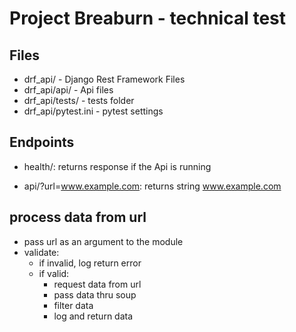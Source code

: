 # Project Breaburn - technical test

## Files

- drf_api/ - Django Rest Framework Files
- drf_api/api/ - Api files
- drf_api/tests/ - tests folder
- drf_api/pytest.ini - pytest settings

## Endpoints

- health/:  returns response if the Api is running
<!-- get data from the url and return data here -->
- api/?url=www.example.com: returns string www.example.com

## process data from url

- pass url as an argument to the module
- validate:
    - if invalid, log return error
    - if valid:
        - request data from url
        - pass data thru soup
        - filter data
        - log and return data